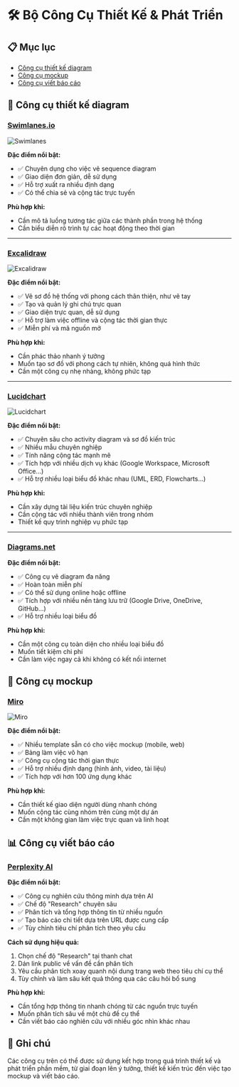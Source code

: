 # 🛠️ Bộ Công Cụ Thiết Kế & Phát Triển

## 📋 Mục lục
- [Công cụ thiết kế diagram](#công-cụ-thiết-kế-diagram)
- [Công cụ mockup](#công-cụ-mockup)
- [Công cụ viết báo cáo](#công-cụ-viết-báo-cáo)

## 🔄 Công cụ thiết kế diagram

### [Swimlanes.io](https://swimlanes.io)
![Swimlanes](https://cms.halovina.com/wp-content/uploads/2024/05/swimlane-io-squence-diagram-online.jpg)

**Đặc điểm nổi bật:**
- ✅ Chuyên dụng cho việc vẽ sequence diagram
- ✅ Giao diện đơn giản, dễ sử dụng
- ✅ Hỗ trợ xuất ra nhiều định dạng
- ✅ Có thể chia sẻ và cộng tác trực tuyến

**Phù hợp khi:**
- Cần mô tả luồng tương tác giữa các thành phần trong hệ thống
- Cần biểu diễn rõ trình tự các hoạt động theo thời gian

---

### [Excalidraw](https://excalidraw.com/)
![Excalidraw](https://community.atlassian.com/t5/image/serverpage/image-id/346491iFA52C55F373261E6/image-size/large?v=v2&px=999)

**Đặc điểm nổi bật:**
- ✅ Vẽ sơ đồ hệ thống với phong cách thân thiện, như vẽ tay
- ✅ Tạo và quản lý ghi chú trực quan
- ✅ Giao diện trực quan, dễ sử dụng
- ✅ Hỗ trợ làm việc offline và cộng tác thời gian thực
- ✅ Miễn phí và mã nguồn mở

**Phù hợp khi:**
- Cần phác thảo nhanh ý tưởng
- Muốn tạo sơ đồ với phong cách tự nhiên, không quá hình thức
- Cần một công cụ nhẹ nhàng, không phức tạp

---

### [Lucidchart](https://www.lucidchart.com)
![Lucidchart](https://corporate-assets.lucid.co/chart/7f0240f9-bde5-484f-8833-30f3e1a376b5.png?v=1707818964720)

**Đặc điểm nổi bật:**
- ✅ Chuyên sâu cho activity diagram và sơ đồ kiến trúc
- ✅ Nhiều mẫu chuyên nghiệp
- ✅ Tính năng cộng tác mạnh mẽ
- ✅ Tích hợp với nhiều dịch vụ khác (Google Workspace, Microsoft Office...)
- ✅ Hỗ trợ nhiều loại biểu đồ khác nhau (UML, ERD, Flowcharts...)

**Phù hợp khi:**
- Cần xây dựng tài liệu kiến trúc chuyên nghiệp
- Cần cộng tác với nhiều thành viên trong nhóm
- Thiết kế quy trình nghiệp vụ phức tạp

---

### [Diagrams.net](https://app.diagrams.net/)
**Đặc điểm nổi bật:**
- ✅ Công cụ vẽ diagram đa năng
- ✅ Hoàn toàn miễn phí
- ✅ Có thể sử dụng online hoặc offline
- ✅ Tích hợp với nhiều nền tảng lưu trữ (Google Drive, OneDrive, GitHub...)
- ✅ Hỗ trợ nhiều loại biểu đồ

**Phù hợp khi:**
- Cần một công cụ toàn diện cho nhiều loại biểu đồ
- Muốn tiết kiệm chi phí
- Cần làm việc ngay cả khi không có kết nối internet

## 🎨 Công cụ mockup

### [Miro](https://miro.com/)
![Miro](https://www.tha.de/Binaries/Binary68907/mindmappingwithoutshadow.jpeg)

**Đặc điểm nổi bật:**
- ✅ Nhiều template sẵn có cho việc mockup (mobile, web)
- ✅ Bảng làm việc vô hạn
- ✅ Công cụ cộng tác thời gian thực
- ✅ Hỗ trợ nhiều định dạng (hình ảnh, video, tài liệu)
- ✅ Tích hợp với hơn 100 ứng dụng khác

**Phù hợp khi:**
- Cần thiết kế giao diện người dùng nhanh chóng
- Muốn cộng tác cùng nhóm trên cùng một dự án
- Cần một không gian làm việc trực quan và linh hoạt

## 📊 Công cụ viết báo cáo

### [Perplexity AI](https://www.perplexity.ai)

**Đặc điểm nổi bật:**
- ✅ Công cụ nghiên cứu thông minh dựa trên AI
- ✅ Chế độ "Research" chuyên sâu
- ✅ Phân tích và tổng hợp thông tin từ nhiều nguồn
- ✅ Tạo báo cáo chi tiết dựa trên URL được cung cấp
- ✅ Tùy chỉnh tiêu chí phân tích theo yêu cầu

**Cách sử dụng hiệu quả:**
1. Chọn chế độ "Research" tại thanh chat
2. Dán link public về vấn đề cần phân tích
3. Yêu cầu phân tích xoay quanh nội dung trang web theo tiêu chí cụ thể
4. Tùy chỉnh và làm sâu kết quả thông qua các câu hỏi bổ sung

**Phù hợp khi:**
- Cần tổng hợp thông tin nhanh chóng từ các nguồn trực tuyến
- Muốn phân tích sâu về một chủ đề cụ thể
- Cần viết báo cáo nghiên cứu với nhiều góc nhìn khác nhau

## 📝 Ghi chú

Các công cụ trên có thể được sử dụng kết hợp trong quá trình thiết kế và phát triển phần mềm, từ giai đoạn lên ý tưởng, thiết kế kiến trúc đến việc tạo mockup và viết báo cáo.
